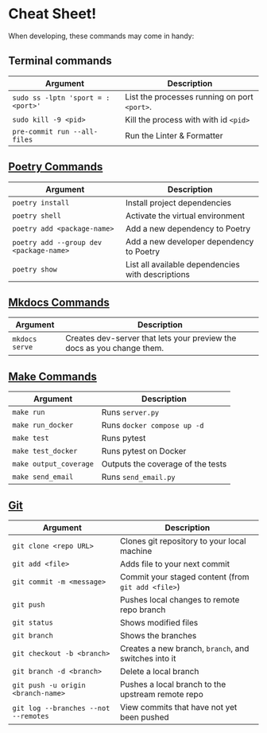 # Cheat Sheet!

When developing, these commands may come in handy:

## Terminal commands

| Argument    | Description|
| -------- | ------- |
| `sudo ss -lptn 'sport = :<port>'`  |  List the processes running on port `<port>`. |
| `sudo kill -9 <pid>`  |  Kill the process with with id `<pid>` |
| `pre-commit run --all-files`  |  Run the Linter & Formatter |

## [Poetry Commands](https://python-poetry.org/docs/basic-usage/)

| Argument    | Description|
| -------- | ------- |
| `poetry install`  |  Install project dependencies |
| `poetry shell`  |  Activate the virtual environment |
|  `poetry add <package-name>` |  Add a new dependency to Poetry |
| `poetry add --group dev <package-name>`  |  Add a new developer dependency to Poetry |
| `poetry show`  |  List all available dependencies with descriptions |

## [Mkdocs Commands](https://www.mkdocs.org/user-guide/)

| Argument    | Description|
| -------- | ------- |
| `mkdocs serve`  |  Creates dev-server that lets your preview the docs as you change them. |

## [Make Commands]("https://github.com/ryansurf/cli-surf/blob/main/makefile")

| Argument    | Description|
| -------- | ------- |
| `make run`  |  Runs `server.py` |
| `make run_docker`  |  Runs `docker compose up -d` |
| `make test`  |  Runs pytest |
| `make test_docker`  |  Runs pytest on Docker |
| `make output_coverage`  |  Outputs the coverage of the tests |
| `make send_email`  |  Runs `send_email.py` |


## [Git](https://education.github.com/git-cheat-sheet-education.pdf)

| Argument    | Description|
| -------- | ------- |
| `git clone <repo URL>`  |  Clones git repository to your local machine|
| `git add <file>`  |  Adds file to your next commit |
| `git commit -m <message>`  |  Commit your staged content (from `git add <file>`) |
| `git push`  |  Pushes local changes to remote repo branch |
| `git status`  |  Shows modified files |
| `git branch`  |  Shows the branches |
| `git checkout -b <branch>`  |  Creates a new branch, `branch`, and switches into it |
| `git branch -d <branch>`  |  Delete a local branch |
| `git push -u origin <branch-name>`  |  Pushes a local branch to the upstream remote repo |
| `git log --branches --not --remotes`  |  View commits that have not yet been pushed |